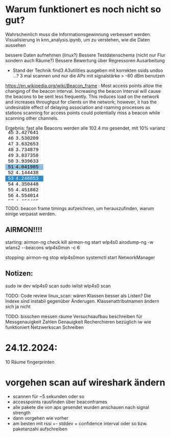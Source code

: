 # Warum funktionert es noch nicht so gut?
Wahrscheinlich muss die Informationsgewinnung verbessert werden.
Visualisierung in knn_analysis.ipynb, um zu verstehen, wie die Daten aussehen




bessere Daten aufnehmen (linux?)
Bessere Testdatenschema (nicht nur Flur sondern auch Räume?)
Bessere Bewertung über Regressoren
Ausarbeitung
- Stand der Technik find3
A3utilities ausgeben mit korrekten ssids undso
...?
3 mal scannen und nur die APs mit signalstärke > -60 dBm benutzen


https://en.wikipedia.org/wiki/Beacon_frame :
Most access points allow the changing of the beacon interval. Increasing the beacon interval will cause the beacons to be sent less frequently. This reduces load on the network and increases throughput for clients on the network; however, it has the undesirable effect of delaying association and roaming processes as stations scanning for access points could potentially miss a beacon while scanning other channels.

Ergebnis: fast alle Beacons werden alle 102.4 ms gesendet, mit 10% varianz
![Alt text](image.png)


TODO:
beacon frame timings aufzeichnen, um herauszufinden, warum einige verpasst werden.
## AIRMON!!!!
starting:
airmon-ng check kill
airmon-ng start wlp4s0
airodump-ng -w wlans2 --beacons wlp4s0mon -c 6

stopping:
airmon-ng stop wlp4s0mon
systemctl start NetworkManager


## Notizen:
sudo iw dev wlp4s0 scan
sudo iwlist wlp4s0 scan

TODO: Code review linux_scan: wären Klassen besser als Listen? Die Indexe sind instabil gegenüber Änderugen. Klassenattributnamen ändern sich ja nicht


TODO: bisschen messen räume
Versuchsaufbau beschreiben für Messgenauigkeit
Zahlen Genauigkeit
Recherchieren bezüglich iw
wie funktioniert Netzwerkscan
Schreiben



# 24.12.2024:
10 Räume fingerprinten
# vorgehen scan auf wireshark ändern
- scannen für ~5 sekunden oder so
- accesspoints rausfinden über beaconframes
- alle pakete die von aps gesendet wurden anschauen nach signal strength
- dann vorgehen wie vorher
- am besten mit rssi +- stddev + confidence interval oder so bzw. paketanzahl aufschreiben

